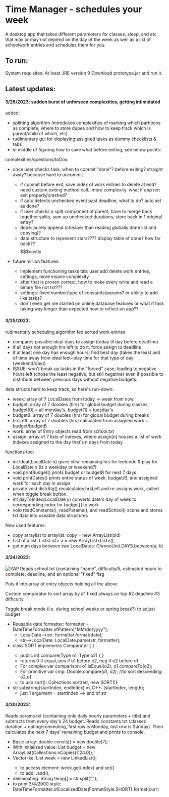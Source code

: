 # Time Manager - schedules your week
A desktop app that takes different parameters for classes, sleep, and etc. that may or may not depend on the day of the week as well as a list of schoolwork entries and schedules them for you.

## To run:
System requisites: At least JRE version 9
Download prototype.jar and run it.

## Latest updates:
#### 3/26/2023: sudden burst of unforseen complexities, getting intimidated
added: 
- splitting algorithm (introduces complexities of marking which partitions as complete, where to store dupes and how to keep track which is parent/child of which, etc)
- rudimentary gui for displaying assigned tasks as dummy checklists & tabs
- in middle of figuring how to save what before exiting, see below points:

complexities/questions/toDos:
- once user checks task, when to commit "done"? before exiting? straight away? because hard to uncommit.
     - if commit before exit, save index of work entries to delete at end? need custom exiting method call...more complexity. what if app not exit properly/crashed?
     - if auto detects unchecked event past deadline, what to do? auto set as done?
     - if user checks a spilt component of parent, have to merge back together splits, sum up unchecked durations, store back in 1 original entry? 
     - done: purely append (cheaper than reading globally done list and copying)?
     - data structure to represent stars????  display table of done? how far back?? $$$$$$$costly

- future million features:
     - implement functioning tasks tab: user add delete work entries, settings, more insane complexity
     - after that is proven correct, how to make every write and read a binary file not txt??? 
     - settings: fixed number/type of constants/params? or ability to add like tasks? 
     - don't even get me started on online database features or what if task taking way longer than expected how to reflect on app??

#### 3/25/2023:
rudimentary scheduling algorithm fed sorted work entries
- compares possible ideal days to assign (today til day before deadline)
- if all days not enough hrs left to do it, force assign to deadline
- if at least one day has enough hours, find best day (takes the least amt of time away from ideal leet+play time for that type of day (weekend/day))
- ISSUE: won't break up tasks in the "forced" case, leading to negative hours left (chose the least negative, but still negative) even if possible to distribute between previous days without negative budgets.

data structs hard to keep track, so here's run-down:
- week: array of 7 LocalDates from today -> week from now
- budget: array of 7 doubles (hrs) for global budget during classes, budget[0] = all monday's, budget[1] = tuesday's
- budgetB: array of 7 doubles (hrs) for global budget during breaks
- hrsLeft: array of 7 doubles (hrs) calculated from assigned work + budget/budgetB
- work: array of Entry objects read from school.txt
- assign: array of 7 lists of indexes, where assign[n] houses a list of work indexes assigned to the day that's n days from today.

functions too:
- int Ideal(LocalDate x) gives ideal remaining hrs for leetcode & play for LocalDate x (is x weekday or weekend?)
- void printBudget() prints budget or budgetB for next 7 days 
- void printDates() prints entire status of week, budget/B, and assigned work for each day in assign
- private void distrAlg() recalculates hrsLeft and re-assigns work, called when toggle break button.
- int dayToIndex(LocalDate y) converts date's day of week to corresponding index for budget[] to work
- void readConstants(), readParams(), and readSchool() scans and stores txt data into useable data structures

New used features: 
- copy arraylist to arraylist: copy = new ArrayList<Double>(old)
- List of a list: List<List<Integer>> a = new ArrayList<List<Integer>>(); 
- get num days between two LocalDates: ChronoUnit.DAYS.between(a, b)

#### 3/24/2023:
<img alt="YAP" src="https://i.imgur.com/m47GwfF.png">
Reads school.txt (containing "name", difficulty/5, estimated hours to complete, deadline, and an optional "fixed" flag

Puts it into array of entry objects holding all the above

Custom comparator to sort array by #1 fixed always on top  #2 deadline #3 difficulty

Toggle break mode (i.e. during school weeks or spring break?) to adjust budget

- Reusable date formatter: formatter = DateTimeFormatter.ofPattern("MM/dd/yyyy");
     - LocalDate-->str: formatter.format(date);
     - str-->LocalDate: LocalDate.parse(str, formatter);
- class SORT implements Comparator<Type> {  }
     - public int compare(Type o1, Type o2) { }  
     - returns 0 if equal, pos if o1 before o2, neg if o2 before o1.
     - For complex var comparison: o1.isEqual(o2), o1.compareTo(o2);
     - For primitive var cmp: Double.compare(o1, o2); //to sort descending: o2,o1
     - to use sort(): Collections.sort(arr, new SORT());
- str.substring(startIndex, endIndex)  vs C++:  (startIndex, length);
     - just 1 argument = startIndex --> end of str

#### 3/20/2023:
Reads params.txt (containing only daily hourly parameters + title) and subtracts from every day's 24 budget. 
Reads constants.txt (classes duration + eating/commuting, first row is Monday, last row is Sunday).
Then calculates the next 7 days' remaining budget and prints to console.

- Basic array: double consts[] = new double[7];
- With initialized value: List<Double> budget = new ArrayList<Double>(Collections.nCopies(7,24.0));
- Vectorlike: List<LocalDate> week = new LinkedList<LocalDate>();
     - to access element: week.get(index) and set()
     - to add:  .add();
- deliminating: String temp[] = str.split(",");
- to print 3/4/2000 style: DateTimeFormatter.ofLocalizedDate(FormatStyle.SHORT).format(curr)
